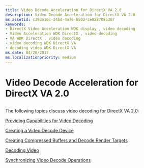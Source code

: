 ```yaml
---
title: Video Decode Acceleration for DirectX VA 2.0
description: Video Decode Acceleration for DirectX VA 2.0
ms.assetid: c393a16c-24bd-4a76-b502-3e8287085307
keywords:
- DirectX Video Acceleration WDK display , video decoding
- Video Acceleration WDK DirectX , video decoding
- VA WDK DirectX , video decoding
- video decoding WDK DirectX VA
- decoding video WDK DirectX VA
ms.date: 04/20/2017
ms.localizationpriority: medium
---
```


# Video Decode Acceleration for DirectX VA 2.0


## <span id="ddk_video_decode_acceleration_for_directx_va_2_0_gg"></span><span id="DDK_VIDEO_DECODE_ACCELERATION_FOR_DIRECTX_VA_2_0_GG"></span>


The following topics discuss video decoding for DirectX VA 2.0:

[Providing Capabilities for Video Decoding](providing-capabilities-for-video-decoding.md)

[Creating a Video Decode Device](creating-a-video-decode-device.md)

[Creating Compressed Buffers and Decode Render Targets](creating-compressed-buffers-and-decode-render-targets.md)

[Decoding Video](decoding-video.md)

[Synchronizing Video Decode Operations](synchronizing-video-decode-operations.md)

 

 






